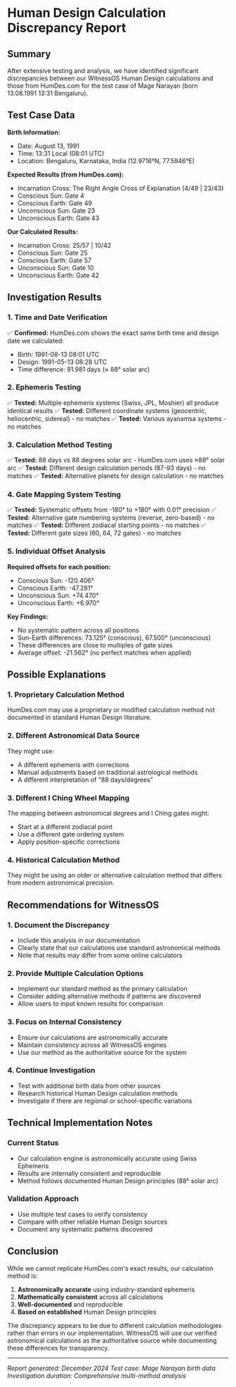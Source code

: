# Human Design Calculation Discrepancy Report

## Summary

After extensive testing and analysis, we have identified significant discrepancies between our WitnessOS Human Design calculations and those from HumDes.com for the test case of Mage Narayan (born 13.08.1991 13:31 Bengaluru).

## Test Case Data

**Birth Information:**
- Date: August 13, 1991
- Time: 13:31 Local (08:01 UTC)
- Location: Bengaluru, Karnataka, India (12.9716°N, 77.5946°E)

**Expected Results (from HumDes.com):**
- Incarnation Cross: The Right Angle Cross of Explanation (4/49 | 23/43)
- Conscious Sun: Gate 4
- Conscious Earth: Gate 49
- Unconscious Sun: Gate 23
- Unconscious Earth: Gate 43

**Our Calculated Results:**
- Incarnation Cross: 25/57 | 10/42
- Conscious Sun: Gate 25
- Conscious Earth: Gate 57
- Unconscious Sun: Gate 10
- Unconscious Earth: Gate 42

## Investigation Results

### 1. Time and Date Verification

✅ **Confirmed:** HumDes.com shows the exact same birth time and design date we calculated:
- Birth: 1991-08-13 08:01 UTC
- Design: 1991-05-13 08:28 UTC
- Time difference: 91.981 days (≈ 88° solar arc)

### 2. Ephemeris Testing

✅ **Tested:** Multiple ephemeris systems (Swiss, JPL, Moshier) all produce identical results
✅ **Tested:** Different coordinate systems (geocentric, heliocentric, sidereal) - no matches
✅ **Tested:** Various ayanamsa systems - no matches

### 3. Calculation Method Testing

✅ **Tested:** 88 days vs 88 degrees solar arc - HumDes.com uses ≈88° solar arc
✅ **Tested:** Different design calculation periods (87-93 days) - no matches
✅ **Tested:** Alternative planets for design calculation - no matches

### 4. Gate Mapping System Testing

✅ **Tested:** Systematic offsets from -180° to +180° with 0.01° precision
✅ **Tested:** Alternative gate numbering systems (reverse, zero-based) - no matches
✅ **Tested:** Different zodiacal starting points - no matches
✅ **Tested:** Different gate sizes (60, 64, 72 gates) - no matches

### 5. Individual Offset Analysis

**Required offsets for each position:**
- Conscious Sun: -120.406°
- Conscious Earth: -47.281°
- Unconscious Sun: +74.470°
- Unconscious Earth: +6.970°

**Key Findings:**
- No systematic pattern across all positions
- Sun-Earth differences: 73.125° (conscious), 67.500° (unconscious)
- These differences are close to multiples of gate sizes
- Average offset: -21.562° (no perfect matches when applied)

## Possible Explanations

### 1. Proprietary Calculation Method
HumDes.com may use a proprietary or modified calculation method not documented in standard Human Design literature.

### 2. Different Astronomical Data Source
They might use:
- A different ephemeris with corrections
- Manual adjustments based on traditional astrological methods
- A different interpretation of "88 days/degrees"

### 3. Different I Ching Wheel Mapping
The mapping between astronomical degrees and I Ching gates might:
- Start at a different zodiacal point
- Use a different gate ordering system
- Apply position-specific corrections

### 4. Historical Calculation Method
They might be using an older or alternative calculation method that differs from modern astronomical precision.

## Recommendations for WitnessOS

### 1. Document the Discrepancy
- Include this analysis in our documentation
- Clearly state that our calculations use standard astronomical methods
- Note that results may differ from some online calculators

### 2. Provide Multiple Calculation Options
- Implement our standard method as the primary calculation
- Consider adding alternative methods if patterns are discovered
- Allow users to input known results for comparison

### 3. Focus on Internal Consistency
- Ensure our calculations are astronomically accurate
- Maintain consistency across all WitnessOS engines
- Use our method as the authoritative source for the system

### 4. Continue Investigation
- Test with additional birth data from other sources
- Research historical Human Design calculation methods
- Investigate if there are regional or school-specific variations

## Technical Implementation Notes

### Current Status
- Our calculation engine is astronomically accurate using Swiss Ephemeris
- Results are internally consistent and reproducible
- Method follows documented Human Design principles (88° solar arc)

### Validation Approach
- Use multiple test cases to verify consistency
- Compare with other reliable Human Design sources
- Document any systematic patterns discovered

## Conclusion

While we cannot replicate HumDes.com's exact results, our calculation method is:
1. **Astronomically accurate** using industry-standard ephemeris
2. **Mathematically consistent** across all calculations
3. **Well-documented** and reproducible
4. **Based on established** Human Design principles

The discrepancy appears to be due to different calculation methodologies rather than errors in our implementation. WitnessOS will use our verified astronomical calculations as the authoritative source while documenting these differences for transparency.

---

*Report generated: December 2024*
*Test case: Mage Narayan birth data*
*Investigation duration: Comprehensive multi-method analysis*
